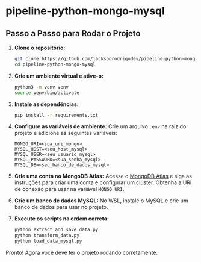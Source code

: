 # pipeline-python-mongo-mysql

## Passo a Passo para Rodar o Projeto

1. **Clone o repositório:**
    ```bash
    git clone https://github.com/jacksonrodrigodev/pipeline-python-mongo-mysql.git
    cd pipeline-python-mongo-mysql
    ```

2. **Crie um ambiente virtual e ative-o:**
    ```bash
    python3 -m venv venv
    source venv/bin/activate
    ```

3. **Instale as dependências:**
    ```bash
    pip install -r requirements.txt
    ```

4. **Configure as variáveis de ambiente:**
    Crie um arquivo `.env` na raiz do projeto e adicione as seguintes variáveis:
    ```
    MONGO_URI=<sua_uri_mongo>
    MYSQL_HOST=<seu_host_mysql>
    MYSQL_USER=<seu_usuario_mysql>
    MYSQL_PASSWORD=<sua_senha_mysql>
    MYSQL_DB=<seu_banco_de_dados_mysql>
    ```

5. **Crie uma conta no MongoDB Atlas:**
    Acesse o [MongoDB Atlas](https://www.mongodb.com/cloud/atlas) e siga as instruções para criar uma conta e configurar um cluster. Obtenha a URI de conexão para usar na variável `MONGO_URI`.

6. **Crie um banco de dados MySQL:**
    No WSL, instale o MySQL e crie um banco de dados para usar no projeto.

7. **Execute os scripts na ordem correta:**
    ```bash
    python extract_and_save_data.py
    python transform_data.py
    python load_data_mysql.py
    ```

Pronto! Agora você deve ter o projeto rodando corretamente.
